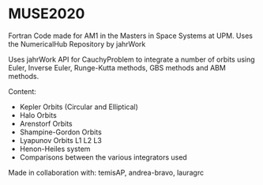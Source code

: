# MUSE2020
Fortran Code made for AM1 in the Masters in Space Systems at UPM. Uses the NumericalHub Repository by jahrWork

Uses jahrWork API for CauchyProblem to integrate a number of orbits using Euler, Inverse Euler, Runge-Kutta methods, GBS methods and ABM methods.

Content:

- Kepler Orbits (Circular and Elliptical)
- Halo Orbits
- Arenstorf Orbits
- Shampine-Gordon Orbits
- Lyapunov Orbits L1 L2 L3
- Henon-Heiles system
- Comparisons between the various integrators used


Made in collaboration with: temisAP, andrea-bravo, lauragrc
